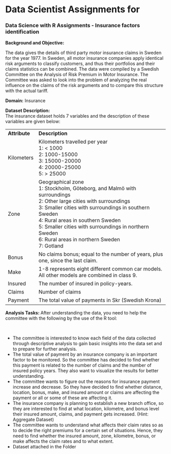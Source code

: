 <h1>Data Scientist Assignments for </h1>

<h3>Data Science with R Assignments - Insurance factors identification</b></h3>
<div _ngcontent-bjs-c42=""><p><strong>Background and Objective:</strong></p>

<p>The data gives the details of third party motor insurance claims in Sweden for the year 1977. In Sweden, all motor insurance companies apply identical risk arguments to classify customers, and thus their portfolios and their claims statistics can be combined. The data were compiled by a Swedish Committee on the Analysis of Risk Premium in Motor Insurance. The Committee was asked to look into the problem of analyzing the real influence on the claims of the risk arguments and to compare this structure with the actual tariff.</p>

<p><strong>Domain:</strong> Insurance</p>

<p><strong>Dataset Description:</strong>&nbsp;<br>
The insurance dataset holds 7 variables and the description of these variables are given below:&nbsp;</p>

<div class="table-responsive">
<table class="table" style="width: 100%;">
	<tbody>
		<tr>
			<td><strong>Attribute</strong></td>
			<td><strong>Description</strong></td>
		</tr>
		<tr>
			<td>Kilometers</td>
			<td>Kilometers travelled per year&nbsp;<br>
			1: &lt; 1000&nbsp;<br>
			2: 1000-15000&nbsp;<br>
			3: 15000-20000&nbsp;<br>
			4: 20000-25000&nbsp;<br>
			5: &gt; 25000</td>
		</tr>
		<tr>
			<td>Zone</td>
			<td>Geographical zone&nbsp;<br>
			1: Stockholm, Göteborg, and Malmö with surroundings<br>
			2: Other large cities with surroundings&nbsp;<br>
			3: Smaller cities with surroundings in southern Sweden&nbsp;<br>
			4: Rural areas in southern Sweden&nbsp;<br>
			5: Smaller cities with surroundings in northern Sweden&nbsp;<br>
			6: Rural areas in northern Sweden<br>
			7: Gotland</td>
		</tr>
		<tr>
			<td>Bonus</td>
			<td>No claims bonus; equal to the number of years, plus one, since the last claim.</td>
		</tr>
		<tr>
			<td>Make</td>
			<td>1-8 represents eight different common car models. All other models are combined in class 9.</td>
		</tr>
		<tr>
			<td>Insured&nbsp;</td>
			<td>The number of insured in policy-years.</td>
		</tr>
		<tr>
			<td>Claims&nbsp;</td>
			<td>Number of claims</td>
		</tr>
		<tr>
			<td>Payment&nbsp;</td>
			<td>The total value of payments in Skr (Swedish Krona)</td>
		</tr>
	</tbody>
</table>
<strong>Analysis Tasks: </strong>After understanding the data, you need to help the committee with the following by the use of the R tool:</div>

<p>&nbsp;</p>

<ul>
	<li>The committee is interested to know each field of the data collected through descriptive analysis to gain basic insights into the data set and to prepare for further analysis. &nbsp;</li>
	<li>The total value of payment by an insurance company is an important factor to be monitored. So the committee has decided to find whether this payment is related to the number of claims and the number of insured policy years. They also want to visualize the results for better understanding.&nbsp;</li>
	<li>The committee wants to figure out the reasons for insurance payment increase and decrease. So they have decided to find whether distance, location, bonus, make, and insured amount or claims are affecting the payment or all or some of these are affecting it.&nbsp;</li>
	<li>The insurance company is planning to establish a new branch office, so they are interested to find at what location, kilometre, and bonus level their insured amount, claims, and payment gets increased. (Hint: Aggregate Dataset)&nbsp;</li>
	<li>The committee wants to understand what affects their claim rates so as to decide the right premiums for a certain set of situations. Hence, they need to find whether the insured amount, zone, kilometre, bonus, or make affects the claim rates and to what extent.&nbsp;</li>
    <li>Dataset attached in the Folder</li>
</ul>